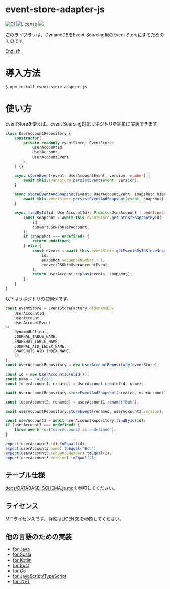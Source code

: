 # event-store-adapter-js

[![CI](https://github.com/j5ik2o/event-store-adapter-js/actions/workflows/ci.yml/badge.svg)](https://github.com/j5ik2o/event-store-adapter-js/actions/workflows/ci.yml)
[![License](https://img.shields.io/badge/License-MIT-blue.svg)](https://opensource.org/licenses/MIT)
[![](https://tokei.rs/b1/github/j5ik2o/event-store-adapter-js)](https://github.com/XAMPPRocky/tokei)

このライブラリは、DynamoDBをEvent Sourcing用のEvent Storeにするためのものです。

[English](./README.md)

# 導入方法

```shell
$ npm install event-store-adapter-js
```

# 使い方

EventStoreを使えば、Event Sourcing対応リポジトリを簡単に実装できます。

```typescript
class UserAccountRepository {
    constructor(
        private readonly eventStore: EventStore<
            UserAccountId,
            UserAccount,
            UserAccountEvent
        >,
    ) {}

    async storeEvent(event: UserAccountEvent, version: number) {
        await this.eventStore.persistEvent(event, version);
    }

    async storeEventAndSnapshot(event: UserAccountEvent, snapshot: UserAccount) {
        await this.eventStore.persistEventAndSnapshot(event, snapshot);
    }

    async findById(id: UserAccountId): Promise<UserAccount | undefined> {
        const snapshot = await this.eventStore.getLatestSnapshotById(
            id,
            convertJSONToUserAccount,
        );
        if (snapshot === undefined) {
            return undefined;
        } else {
            const events = await this.eventStore.getEventsByIdSinceSequenceNumber(
                id,
                snapshot.sequenceNumber + 1,
                convertJSONtoUserAccountEvent,
            );
            return UserAccount.replay(events, snapshot);
        }
    }
}
```

以下はリポジトリの使用例です。

```typescript
const eventStore = EventStoreFactory.ofDynamoDB<
    UserAccountId,
    UserAccount,
    UserAccountEvent
>(
    dynamodbClient,
    JOURNAL_TABLE_NAME,
    SNAPSHOT_TABLE_NAME,
    JOURNAL_AID_INDEX_NAME,
    SNAPSHOTS_AID_INDEX_NAME,
    32,
);
const userAccountRepository = new UserAccountRepository(eventStore);

const id = new UserAccountId(ulid());
const name = "Alice";
const [userAccount1, created] = UserAccount.create(id, name);

await userAccountRepository.storeEventAndSnapshot(created, userAccount1);

const [userAccount2, renamed] = userAccount1.rename("Bob");

await userAccountRepository.storeEvent(renamed, userAccount2.version);

const userAccount3 = await userAccountRepository.findById(id);
if (userAccount3 === undefined) {
    throw new Error("userAccount3 is undefined");
}

expect(userAccount3.id).toEqual(id);
expect(userAccount3.name).toEqual("Bob");
expect(userAccount3.sequenceNumber).toEqual(2);
expect(userAccount3.version).toEqual(2);
```

## テーブル仕様

[docs/DATABASE_SCHEMA.ja.md](docs/DATABASE_SCHEMA.ja.md)を参照してください。

## ライセンス

MITライセンスです。詳細は[LICENSE](LICENSE)を参照してください。

## 他の言語のための実装

- [for Java](https://github.com/j5ik2o/event-store-adapter-java)
- [for Scala](https://github.com/j5ik2o/event-store-adapter-scala)
- [for Kotlin](https://github.com/j5ik2o/event-store-adapter-kotlin)
- [for Rust](https://github.com/j5ik2o/event-store-adapter-rs)
- [for Go](https://github.com/j5ik2o/event-store-adapter-go)
- [for JavaScript/TypeScript](https://github.com/j5ik2o/event-store-adapter-js)
- [for .NET](https://github.com/j5ik2o/event-store-adapter-dotnet)
